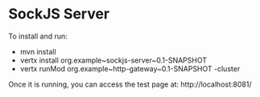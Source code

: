 SockJS Server
=============
To install and run:
* mvn install
* vertx install org.example~sockjs-server~0.1-SNAPSHOT
* vertx runMod org.example~http-gateway~0.1-SNAPSHOT -cluster

Once it is running, you can access the test page at: http://localhost:8081/

